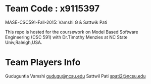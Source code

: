 # Team Code : x9115397
MASE-CSC591-Fall-2015: Vamshi G &amp; Sattwik Pati


This repo is hosted for the coursework on Model Based Software Engineering (CSC 591) with Dr.Timothy Menzies
at NC State Univ,Raleigh,USA.

# Team Players Info
Guduguntla Vamshi <gudugu@ncsu.edu>
Sattwil Pati <spati2@ncsu.edu>

